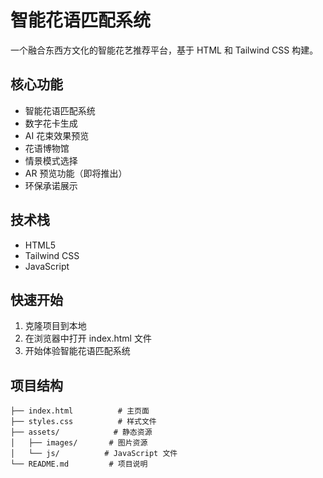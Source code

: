 # 智能花语匹配系统

一个融合东西方文化的智能花艺推荐平台，基于 HTML 和 Tailwind CSS 构建。

## 核心功能

- 智能花语匹配系统
- 数字花卡生成
- AI 花束效果预览
- 花语博物馆
- 情景模式选择
- AR 预览功能（即将推出）
- 环保承诺展示

## 技术栈

- HTML5
- Tailwind CSS
- JavaScript

## 快速开始

1. 克隆项目到本地
2. 在浏览器中打开 index.html 文件
3. 开始体验智能花语匹配系统

## 项目结构

```
├── index.html          # 主页面
├── styles.css          # 样式文件
├── assets/            # 静态资源
│   ├── images/       # 图片资源
│   └── js/          # JavaScript 文件
└── README.md         # 项目说明
``` 